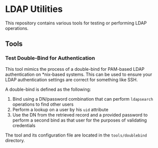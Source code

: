 # LDAP Utilities

This repository contains various tools for testing or performing LDAP operations.

## Tools

### Test Double-Bind for Authentication

This tool mimics the process of a double-bind for PAM-based LDAP authentication on *nix-based systems. This can be used to ensure your LDAP authentication settings are correct for something like SSH.

A double-bind is defined as the following:

1. Bind using a DN/password combination that can perform `ldapsearch` operations to find other users
2. Perform a lookup on a user by his `uid` attribute
3. Use the DN from the retrieved record and a provided password to perform a second bind as that user for the purposes of validating credentials

The tool and its configuration file are located in the `tools/doublebind` directory.
